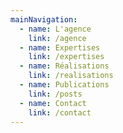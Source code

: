 ```yaml
---
mainNavigation:
  - name: L'agence
    link: /agence
  - name: Expertises
    link: /expertises
  - name: Réalisations
    link: /realisations
  - name: Publications
    link: /posts
  - name: Contact
    link: /contact
---
```

